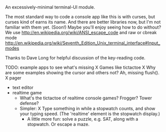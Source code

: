 An excessively-minimal terminal-UI module.

The most standard way to code a console app like this is with curses,
but curses kind of earns its name. And there are better libraries
now, but I'm not familiar with them yet. (Soon!) Maybe you'll enjoy seeing
how to do without? We use http://en.wikipedia.org/wiki/ANSI_escape_code
and raw or cbreak mode
http://en.wikipedia.org/wiki/Seventh_Edition_Unix_terminal_interface#Input_modes

Thanks to Dave Long for helpful discussion of the key-reading
code.

TODO: example apps to see what's missing
  X Games like tictactoe
  X Why are some examples showing the cursor and others not? Ah, missing flush().
  X pager
  * text editor
  * realtime game 
    * What's the tictactoe of realtime console games? Frogger? Tower defense?
    * Simpler:
      X Type something in while a stopwatch counts, and show your typing speed.
        (The 'realtime' element is the stopwatch display.)
      * A little more fun: solve a puzzle, e.g. SAT, along with a stopwatch.
        Or escape a maze.
